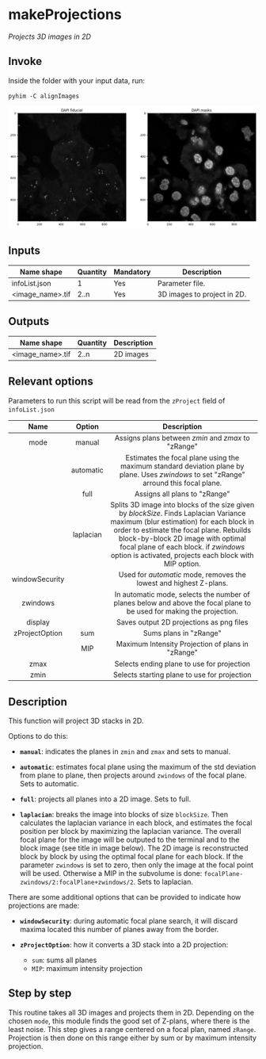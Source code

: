 # makeProjections

*Projects 3D images in 2D*

## Invoke

Inside the folder with your input data, run:
```shell
pyhim -C alignImages
```

![projection](../../../_static/from_tuto/projection.png)

## Inputs

|Name shape|Quantity|Mandatory|Description|
|---|---|---|---|
|infoList.json|1|Yes|Parameter file.|
|<image_name>.tif|2..n|Yes|3D images to project in 2D.|

## Outputs
|Name shape|Quantity|Description|
|---|---|---|
|<image_name>.tif|2..n|2D images|

## Relevant options
Parameters to run this script will be read from the ```zProject``` field of ```infoList.json```


|Name|Option|Description|
|:-:|:-:|:-:|
|mode|manual|Assigns plans between *zmin* and *zmax* to "zRange"|
||automatic|Estimates the focal plane using the maximum standard deviation plane by plane. Uses *zwindows* to set "zRange" arround this focal plane.|
||full|Assigns all plans to "zRange"|
||laplacian|Splits 3D image into blocks of the size given by *blockSize*. Finds Laplacian Variance maximum (blur estimation) for each block in order to estimate the focal plane. Rebuilds block-by-block 2D image with optimal focal plane of each block. if *zwindows* option is activated, projects each block with MIP option.|
|windowSecurity||Used for *automatic* mode, removes the lowest and highest Z-plans.|
|zwindows| | In automatic mode, selects the number of planes below and above the focal plane to be used for making the projection.|
|display| | Saves output 2D projections as png files|
|zProjectOption|sum|Sums plans in "zRange"|
||MIP|Maximum Intensity Projection of plans in "zRange"|    
|zmax| | Selects ending plane to use for projection|
|zmin| | Selects starting plane to use for projection|

## Description


This function will project 3D stacks in 2D.

Options to do this:

-   **`manual`**: indicates the planes in `zmin` and `zmax` and sets to manual.
    
-   **`automatic`**: estimates focal plane using the maximum of the std deviation from plane to plane, then projects around `zwindows` of the focal plane. Sets to automatic.
    
-   **`full`**: projects all planes into a 2D image. Sets to full.
    
-   **`laplacian`**: breaks the image into blocks of size `blockSize`. Then calculates the laplacian variance in each block, and estimates the focal position per block by maximizing the laplacian variance. The overall focal plane for the image will be outputed to the terminal and to the block image (see title in image below). The 2D image is reconstructed block by block by using the optimal focal plane for each block. If the parameter `zwindows` is set to zero, then only the image at the focal point will be used. Otherwise a MIP in the subvolume is done: `focalPlane-zwindows/2:focalPlane+zwindows/2`. Sets  to laplacian.
    
There are some additional options that can be provided to indicate how projections are made:
    
-   **`windowSecurity`**: during automatic focal plane search, it will discard maxima located this number of planes away from the border.
    
-   **`zProjectOption`**: how it converts a 3D stack into a 2D projection:
    
    -   `sum`: sums all planes
    -   `MIP`: maximum intensity projection

## Step by step

This routine takes all 3D images and projects them in 2D. Depending on the chosen `mode`, this module finds the good set of Z-plans, where there is the least noise. This step gives a range centered on a focal plan, named `zRange`. Projection is then done on this range either by sum or by maximum intensity projection.